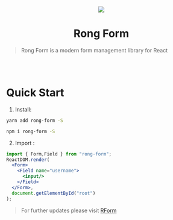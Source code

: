 <br/>
<p align="center"><img  src="https://github.com/TingzhouJia/RForm/blob/main/rform.png"/></p>

<h1 align="center">Rong Form</h1>

> Rong Form is a modern form management library for React

<br/>
<br/>

# Quick Start

1.  Install: 
```bash
yarn add rong-form -S
```
```bash
npm i rong-form -S
```

2.  Import :

```jsx
import { Form,Field } from "rong-form";
ReactDOM.render(
  <Form>
    <Field name="username">
      <input/>
    </Field>
  </Form>,
  document.getElementById("root")
);
```

> For further updates please visit [RForm](https://github.com/TingzhouJia/RForm)

<br/>
